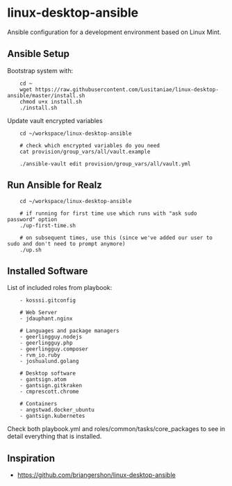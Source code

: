 # linux-desktop-ansible

Ansible configuration for a development environment based on Linux Mint.


## Ansible Setup

Bootstrap system with:

        cd ~
        wget https://raw.githubusercontent.com/Lusitaniae/linux-desktop-ansible/master/install.sh
        chmod u+x install.sh
        ./install.sh

Update vault encrypted variables

        cd ~/workspace/linux-desktop-ansible

        # check which encrypted variables do you need
        cat provision/group_vars/all/vault.example

        ./ansible-vault edit provision/group_vars/all/vault.yml

## Run Ansible for Realz

        cd ~/workspace/linux-desktop-ansible

        # if running for first time use which runs with "ask sudo password" option
        ./up-first-time.sh

        # on subsequent times, use this (since we've added our user to sudo and don't need to prompt anymore)
        ./up.sh


## Installed Software

List of included roles from playbook:

        - kosssi.gitconfig

        # Web Server
        - jdauphant.nginx

        # Languages and package managers
        - geerlingguy.nodejs
        - geerlingguy.php
        - geerlingguy.composer
        - rvm_io.ruby
        - joshualund.golang

        # Desktop software
        - gantsign.atom
        - gantsign.gitkraken
        - cmprescott.chrome

        # Containers
        - angstwad.docker_ubuntu
        - gantsign.kubernetes


Check both playbook.yml and roles/common/tasks/core_packages to see in detail everything that is installed.

## Inspiration

* https://github.com/briangershon/linux-desktop-ansible
